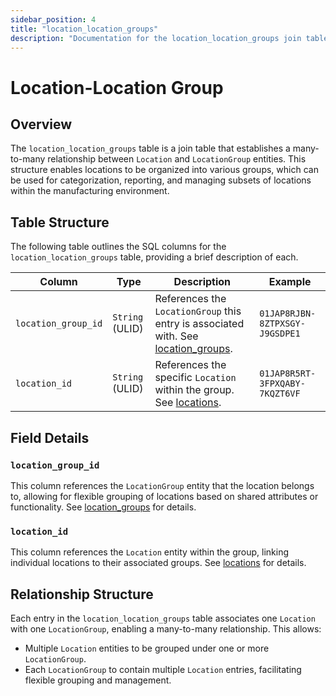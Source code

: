 ```yaml
---
sidebar_position: 4
title: "location_location_groups"
description: "Documentation for the location_location_groups join table, connecting Location and LocationGroup entities."
---
```


# Location-Location Group

## Overview

The `location_location_groups` table is a join table that establishes a many-to-many relationship between `Location` and
`LocationGroup` entities. This structure enables locations to be organized into various groups, which can be used for
categorization, reporting, and managing subsets of locations within the manufacturing environment.

## Table Structure

The following table outlines the SQL columns for the `location_location_groups` table, providing a brief description of
each.

| Column              | Type            | Description                                                                                                            | Example                        |
|---------------------|-----------------|------------------------------------------------------------------------------------------------------------------------|--------------------------------|
| `location_group_id` | `String` (ULID) | References the `LocationGroup` this entry is associated with. See [location_groups](../location-model/location-group). | `01JAP8RJBN-8ZTPXSGY-J9GSDPE1` |
| `location_id`       | `String` (ULID) | References the specific `Location` within the group. See [locations](../location-model/location).                      | `01JAP8R5RT-3FPXQABY-7KQZT6VF` |

## Field Details

### `location_group_id`

This column references the `LocationGroup` entity that the location belongs to, allowing for flexible grouping of
locations based on shared attributes or functionality.
See [location_groups](../location-model/location-group) for details.

### `location_id`

This column references the `Location` entity within the group, linking individual locations to their associated groups.
See [locations](../location-model/location) for details.

## Relationship Structure

Each entry in the `location_location_groups` table associates one `Location` with one `LocationGroup`, enabling a
many-to-many relationship. This allows:

- Multiple `Location` entities to be grouped under one or more `LocationGroup`.
- Each `LocationGroup` to contain multiple `Location` entries, facilitating flexible grouping and management.
